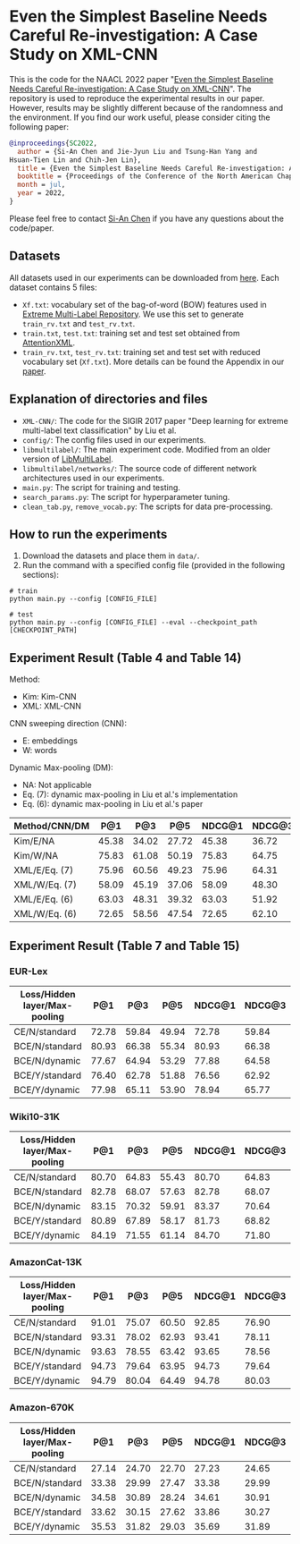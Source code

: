 # Even the Simplest Baseline Needs Careful Re-investigation: A Case Study on XML-CNN

This is the code for the NAACL 2022 paper "[Even the Simplest Baseline Needs Careful Re-investigation: A Case Study on XML-CNN](https://www.csie.ntu.edu.tw/~cjlin/papers/xmlcnn/xml_cnn_study.pdf)".
The repository is used to reproduce the experimental results in our paper.
However, results may be slightly different because of the randomness and the environment.
If you find our work useful, please consider citing the following paper:
```bib
@inproceedings{SC2022,
  author = {Si-An Chen and Jie-Jyun Liu and Tsung-Han Yang and
Hsuan-Tien Lin and Chih-Jen Lin},
  title = {Even the Simplest Baseline Needs Careful Re-investigation: A Case Study on {XML-CNN}},
  booktitle = {Proceedings of the Conference of the North American Chapter of the Association for Computational Linguistics (NAACL)},
  month = jul,
  year = 2022,
}
```
Please feel free to contact [Si-An Chen](https://scholar.google.com/citations?hl=en&user=XtkmEncAAAAJ) if you have any questions about the code/paper.


## Datasets
All datasets used in our experiments can be downloaded from [here](https://drive.google.com/drive/folders/1Z_Xs6zr8NNOWSFfJX5R-6eStEijsZUrZ?usp=sharing).
Each dataset contains 5 files:
- `Xf.txt`: vocabulary set of the bag-of-word (BOW) features used in [Extreme Multi-Label Repository](http://manikvarma.org/downloads/XC/XMLRepository.html). We use this set to generate `train_rv.txt` and `test_rv.txt`.
- `train.txt`, `test.txt`: training set and test set obtained from [AttentionXML](https://github.com/yourh/AttentionXML).
- `train_rv.txt`, `test_rv.txt`: training set and test set with reduced vocabulary set (`Xf.txt`).
More details can be found the Appendix in our [paper](https://www.csie.ntu.edu.tw/~cjlin/papers/xmlcnn/xml_cnn_study.pdf).


## Explanation of directories and files
- `XML-CNN/`: The code for the SIGIR 2017 paper "Deep learning for extreme multi-label text classification" by Liu et al.
- `config/`: The config files used in our experiments.
- `libmultilabel/`: The main experiment code. Modified from an older version of [LibMultiLabel](https://github.com/ASUS-AICS/LibMultiLabel).
- `libmultilabel/networks/`: The source code of different network architectures used in our experiments.
- `main.py`: The script for training and testing.
- `search_params.py`: The script for hyperparameter tuning.
- `clean_tab.py`, `remove_vocab.py`: The scripts for data pre-processing.


## How to run the experiments
1. Download the datasets and place them in `data/`.
2. Run the command with a specified config file (provided in the following sections):
```
# train
python main.py --config [CONFIG_FILE]

# test
python main.py --config [CONFIG_FILE] --eval --checkpoint_path [CHECKPOINT_PATH]
```


## Experiment Result (Table 4 and Table 14)
Method:
- Kim: Kim-CNN
- XML: XML-CNN

CNN sweeping direction (CNN):
- E: embeddings
- W: words

Dynamic Max-pooling (DM):
- NA: Not applicable
- Eq. (7): dynamic max-pooling in Liu et al.'s implementation
- Eq. (6): dynamic max-pooling in Liu et al.'s paper

| Method/CNN/DM | P@1 | P@3 | P@5 | NDCG@1 | NDCG@3 | NDCG@5 | Config |
|---|---|---|---|---|---|---|---|
| Kim/E/NA | 45.38 | 34.02 | 27.72 | 45.38 | 36.72 | 33.04 | [Cfg](config/EUR-Lex/) |
| Kim/W/NA | 75.83 | 61.08 | 50.19 | 75.83 | 64.75 | 58.93 | [Cfg](config/EUR-Lex/) |
| XML/E/Eq. (7) | 75.96 | 60.56 | 49.23 | 75.96 | 64.31 | 58.20 | [Cfg](config/EUR-Lex/) |
| XML/W/Eq. (7) | 58.09 | 45.19 | 37.06 | 58.09 | 48.30 | 43.81 | [Cfg](config/EUR-Lex/) |
| XML/E/Eq. (6) | 63.03 | 48.31 | 39.32 | 63.03 | 51.92 | 46.88 | [Cfg](config/EUR-Lex/) |
| XML/W/Eq. (6) | 72.65 | 58.56 | 47.54 | 72.65 | 62.10 | 56.07 | [Cfg](config/EUR-Lex/) |


## Experiment Result (Table 7 and Table 15)

### EUR-Lex
| Loss/Hidden layer/Max-pooling | P@1 | P@3 | P@5 | NDCG@1 | NDCG@3 | NDCG@5 | Config |
|---|---|---|---|---|---|---|---|
| CE/N/standard  | 72.78 | 59.84 | 49.94 | 72.78 | 59.84 | 49.94 | [Cfg](config/EUR-Lex/kim_cnn_v2_best.yml) |
| BCE/N/standard | 80.93 | 66.38 | 55.34 | 80.93 | 66.38 | 55.34 | [Cfg](config/EUR-Lex/kim_cnn_v2_mlce_best.yml) |
| BCE/N/dynamic  | 77.67 | 64.94 | 53.29 | 77.88 | 64.58 | 53.38 | [Cfg](config/EUR-Lex/xml_cnn_nh_np2_best.yml) |
| BCE/Y/standard | 76.40 | 62.78 | 51.88 | 76.56 | 62.92 | 51.84 | [Cfg](config/EUR-Lex/xml_cnn_np1_best.yml) |
| BCE/Y/dynamic  | 77.98 | 65.11 | 53.90 | 78.94 | 65.77 | 54.15 | [Cfg](config/EUR-Lex/xml_cnn_np2_best.yml) |

### Wiki10-31K
| Loss/Hidden layer/Max-pooling | P@1 | P@3 | P@5 | NDCG@1 | NDCG@3 | NDCG@5 | Config |
|---|---|---|---|---|---|---|---|
| CE/N/standard  | 80.70 | 64.83 | 55.43 | 80.70 | 64.83 | 55.43 | [Cfg](config/Wiki10-31K/kim_cnn_v2_best.yml) |
| BCE/N/standard | 82.78 | 68.07 | 57.63 | 82.78 | 68.07 | 57.63 | [Cfg](config/Wiki10-31K/kim_cnn_v2_mlce_best.yml) |
| BCE/N/dynamic  | 83.15 | 70.32 | 59.91 | 83.37 | 70.64 | 60.16 | [Cfg](config/Wiki10-31K/xml_cnn_nh_np8_best.yml) |
| BCE/Y/standard | 80.89 | 67.89 | 58.17 | 81.73 | 68.82 | 58.65 | [Cfg](config/Wiki10-31K/xml_cnn_np1_best.yml) |
| BCE/Y/dynamic  | 84.19 | 71.55 | 61.14 | 84.70 | 71.80 | 61.03 | [Cfg](config/Wiki10-31K/xml_cnn_np8_best.yml) |

### AmazonCat-13K
| Loss/Hidden layer/Max-pooling | P@1 | P@3 | P@5 | NDCG@1 | NDCG@3 | NDCG@5 | Config |
|---|---|---|---|---|---|---|---|
| CE/N/standard  | 91.01 | 75.07 | 60.50 | 92.85 | 76.90 | 61.76 | [Cfg](config/AmazonCat-13K/kim_cnn_v2_best.yml) |
| BCE/N/standard | 93.31 | 78.02 | 62.93 | 93.41 | 78.11 | 62.95 | [Cfg](config/AmazonCat-13K/kim_cnn_v2_mlce_best.yml) |
| BCE/N/dynamic  | 93.63 | 78.55 | 63.42 | 93.65 | 78.56 | 63.41 | [Cfg](config/AmazonCat-13K/xml_cnn_nh_np8_best.yml) |
| BCE/Y/standard | 94.73 | 79.64 | 63.95 | 94.73 | 79.64 | 63.94 | [Cfg](config/AmazonCat-13K/xml_cnn_np1_best.yml) |
| BCE/Y/dynamic  | 94.79 | 80.04 | 64.49 | 94.78 | 80.03 | 64.52 | [Cfg](config/AmazonCat-13K/xml_cnn_np8_best.yml) |

### Amazon-670K
| Loss/Hidden layer/Max-pooling | P@1 | P@3 | P@5 | NDCG@1 | NDCG@3 | NDCG@5 | Config |
|---|---|---|---|---|---|---|---|
| CE/N/standard  | 27.14 | 24.70 | 22.70 | 27.23 | 24.65 | 22.70 | [Cfg](config/Amazon-670K/kim_cnn_v2_best.yml) |
| BCE/N/standard | 33.38 | 29.99 | 27.47 | 33.38 | 29.99 | 27.47 | [Cfg](config/Amazon-670K/kim_cnn_v2_mlce_best.yml) |
| BCE/N/dynamic  | 34.58 | 30.89 | 28.24 | 34.61 | 30.91 | 28.25 | [Cfg](config/Amazon-670K/xml_cnn_nh_np2_best.yml) |
| BCE/Y/standard | 33.62 | 30.15 | 27.62 | 33.86 | 30.27 | 27.69 | [Cfg](config/Amazon-670K/xml_cnn_np1_best.yml) |
| BCE/Y/dynamic  | 35.53 | 31.82 | 29.03 | 35.69 | 31.89 | 29.08 | [Cfg](config/Amazon-670K/xml_cnn_np2_best.yml) |
